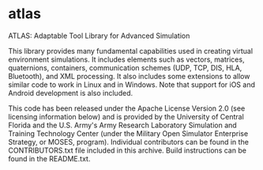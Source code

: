 # atlas
ATLAS: Adaptable Tool Library for Advanced Simulation

This library provides many fundamental capabilities used in creating
virtual environment simulations.  It includes elements such as vectors,
matrices, quaternions, containers, communication schemes (UDP, TCP, DIS,
HLA, Bluetooth), and XML processing.  It also includes some extensions
to allow similar code to work in Linux and in Windows.  Note that support
for iOS and Android development is also included.

This code has been released under the Apache License Version 2.0 (see
licensing information below) and is provided by the University of
Central Florida and the U.S. Army's Army Research Laboratory Simulation
and Training Technology Center (under the Military Open Simulator
Enterprise Strategy, or MOSES, program).  Individual contributors can
be found in the CONTRIBUTORS.txt file included in this archive.  Build
instructions can be found in the README.txt.
